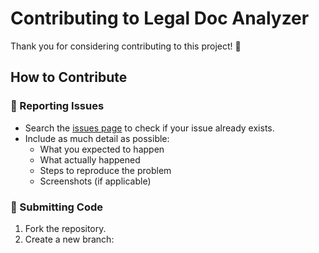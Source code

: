 # Contributing to Legal Doc Analyzer

Thank you for considering contributing to this project! 🎉

## How to Contribute

### 🐛 Reporting Issues
- Search the [issues page](https://github.com/team-gdg-hau/Gemini-w-Flutter/issues) to check if your issue already exists.
- Include as much detail as possible:
    - What you expected to happen
    - What actually happened
    - Steps to reproduce the problem
    - Screenshots (if applicable)

### 🧪 Submitting Code
1. Fork the repository.
2. Create a new branch:

